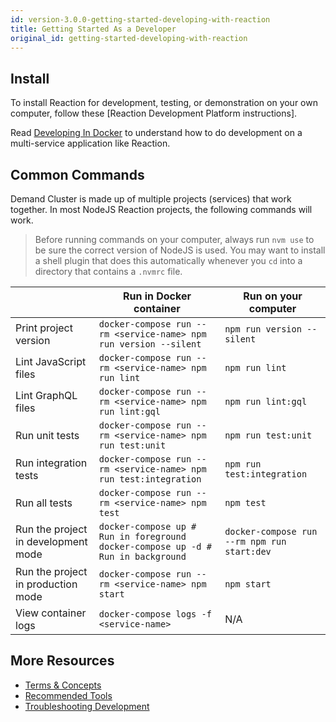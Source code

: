 ```yaml
---
id: version-3.0.0-getting-started-developing-with-reaction
title: Getting Started As a Developer
original_id: getting-started-developing-with-reaction
---
```


## Install

To install Reaction for development, testing, or demonstration on your own computer, follow these [Reaction Development Platform instructions].

Read [Developing In Docker](installation-docker-development) to understand how to do development on a multi-service application like Reaction.

## Common Commands

Demand Cluster is made up of multiple projects (services) that work together. In most NodeJS Reaction projects, the following commands will work.

> Before running commands on your computer, always run `nvm use` to be sure the correct version of NodeJS is used. You may want to install a shell plugin that does this automatically whenever you `cd` into a directory that contains a `.nvmrc` file.

|                                     | Run in Docker container                                                                | Run on your computer                              |
|-------------------------------------|----------------------------------------------------------------------------------------|---------------------------------------------------|
| Print project version               | ``` docker-compose run --rm <service-name> npm run version --silent ```                | ``` npm run version --silent ```                  |
| Lint JavaScript files               | ``` docker-compose run --rm <service-name> npm run lint ```                            | ``` npm run lint ```                              |
| Lint GraphQL files                  | ``` docker-compose run --rm <service-name> npm run lint:gql ```                        | ``` npm run lint:gql ```                          |
| Run unit tests                      | ``` docker-compose run --rm <service-name> npm run test:unit ```                       | ``` npm run test:unit ```                         |
| Run integration tests               | ``` docker-compose run --rm <service-name> npm run test:integration ```                | ``` npm run test:integration ```                  |
| Run all tests                       | ``` docker-compose run --rm <service-name> npm test ```                                | ``` npm test ```                                  |
| Run the project in development mode | ``` docker-compose up # Run in foreground docker-compose up -d # Run in background ``` | ``` docker-compose run --rm npm run start:dev ``` |
| Run the project in production mode  | ``` docker-compose run --rm <service-name> npm start ```                               | ``` npm start ```                                 |
| View container logs                 | ``` docker-compose logs -f <service-name> ```                                          | N/A                                               |

## More Resources

- [Terms & Concepts](concepts-intro)
- [Recommended Tools](recommended-tools)
- [Troubleshooting Development](troubleshooting-development)
